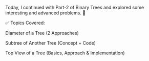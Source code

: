 Today, I continued with Part-2 of Binary Trees and explored some interesting and advanced problems. 🌳

✅ Topics Covered:

Diameter of a Tree (2 Approaches)

Subtree of Another Tree (Concept + Code)

Top View of a Tree (Basics, Approach & Implementation)
